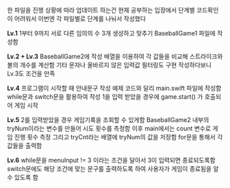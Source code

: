 한 파일을 진행 상황에 따라 업데이트 하는건 현재 공부하는 입장에서 
단계별 코드확인이 어려워서 이번엔 각 파일별로 단계를 나눠서 작성했다

**Lv.1** 
1부터 9까지 서로 다른 임의의 수 3개 생성하고 맞추기
BaseballGame1 파일에 작성함

**Lv.2 + Lv.3** 
BaseballGame2에 작성
배열을 이용하여 각 값들을 비교해 
스트라이크와 볼의 개수를 계산함
기타 문자나 올바르지 않은 입력값 필터링도 구현
작성하다보니 Lv.3도 조건을 만족

**Lv.4**
프로그램이 시작할 때 안내문구 작성
예제 코드와 달리 main.swift 파일에 작성함
while문과 switch문을 활용하여 작성
1을 입력 받았을 경우에 game.start() 가 호출되어 게임 시작

**Lv.5**
2를 입력받았을 경우 게임기록을 조회할 수 있게함
BaseballGame2 내부의 tryNum이라는 변수를 만들어 시도 횟수를 측정함
이후 main에서는 count 변수로 게임 진행 횟수 측정 
그리고 tryCnt라는 배열에 tryNum의 값을 저장함
for문을 통해서 각 값들을 출력함

**Lv.6**
while문을 menuInput != 3 이라는 조건을 달아서 3이 입력되면 종료되도록함
switch문에도 해당 조건에 맞는 문구를 출력하도록 하여
사용자가 게임이 종료됨을 알 수 있도록 함
